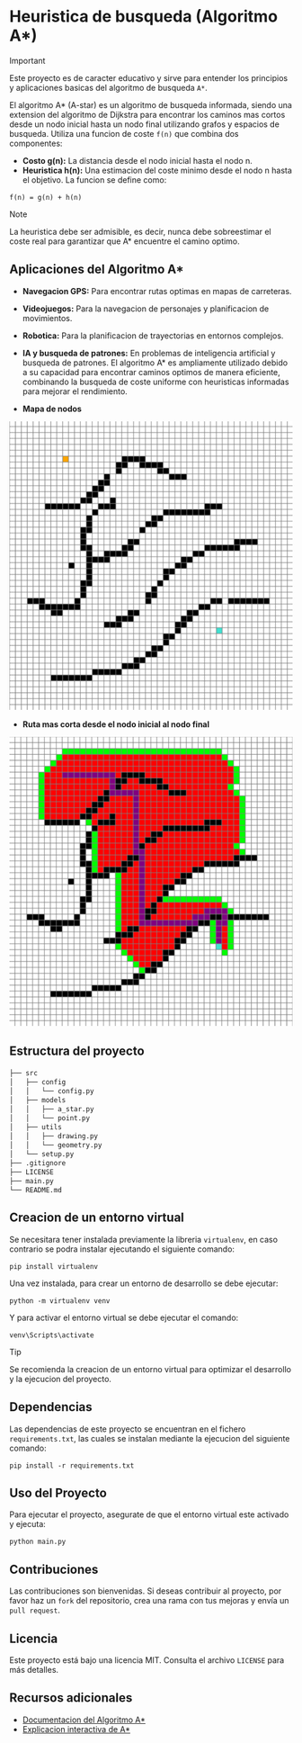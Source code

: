 # Heuristica de busqueda (Algoritmo A*)
> [!IMPORTANT]
> Este proyecto es de caracter educativo y sirve para entender los principios y aplicaciones basicas del algoritmo de busqueda `A*`.

El algoritmo A* (A-star) es un algoritmo de busqueda informada, siendo una extension del algoritmo de Dijkstra para encontrar los caminos mas cortos desde un nodo inicial hasta un nodo final utilizando grafos y espacios de busqueda. Utiliza una funcion de coste `f(n)` que combina dos componentes:
- __Costo g(n):__ La distancia desde el nodo inicial hasta el nodo n.
- __Heuristica h(n):__ Una estimacion del coste minimo desde el nodo n hasta el objetivo.
La funcion se define como:
```
f(n) = g(n) + h(n)
```
> [!NOTE]
> La heuristica debe ser admisible, es decir, nunca debe sobreestimar el coste real para garantizar que A* encuentre el camino optimo.

## Aplicaciones del Algoritmo A*
- __Navegacion GPS:__ Para encontrar rutas optimas en mapas de carreteras.
- __Videojuegos:__ Para la navegacion de personajes y planificacion de movimientos.
- __Robotica:__ Para la planificacion de trayectorias en entornos complejos.
- __IA y busqueda de patrones:__ En problemas de inteligencia artificial y busqueda de patrones.
El algoritmo A* es ampliamente utilizado debido a su capacidad para encontrar caminos optimos de manera eficiente, combinando la busqueda de coste uniforme con heuristicas informadas para mejorar el rendimiento.

- __Mapa de nodos__

![img](images/mapa.png)

- __Ruta mas corta desde el nodo inicial al nodo final__

![img](images/ruta.png)

## Estructura del proyecto
```
├── src
│   ├── config
│   │   └── config.py
│   ├── models
│   │   ├── a_star.py
│   │   └── point.py
│   ├── utils
│   │   ├── drawing.py
│   │   └── geometry.py
│   └── setup.py
├── .gitignore
├── LICENSE
├── main.py
└── README.md
```

## Creacion de un entorno virtual
Se necesitara tener instalada previamente la libreria `virtualenv`, en caso contrario se podra instalar ejecutando el siguiente comando:
```
pip install virtualenv
```
Una vez instalada, para crear un entorno de desarrollo se debe ejecutar:
```
python -m virtualenv venv
```
Y para activar el entorno virtual se debe ejecutar el comando:
```
venv\Scripts\activate
```
> [!TIP]
> Se recomienda la creacion de un entorno virtual para optimizar el desarrollo y la ejecucion del proyecto.

## Dependencias
Las dependencias de este proyecto se encuentran en el fichero `requirements.txt`, las cuales se instalan mediante la ejecucion del siguiente comando:
```
pip install -r requirements.txt
```

## Uso del Proyecto
Para ejecutar el proyecto, asegurate de que el entorno virtual este activado y ejecuta:
```
python main.py
```

## Contribuciones
Las contribuciones son bienvenidas. Si deseas contribuir al proyecto, por favor haz un `fork` del repositorio, crea una rama con tus mejoras y envía un `pull request`.

## Licencia
Este proyecto está bajo una licencia MIT. Consulta el archivo `LICENSE` para más detalles.

## Recursos adicionales
* [Documentacion del Algoritmo A*](https://es.wikipedia.org/wiki/Algoritmo_de_b%C3%BAsqueda_A*)
* [Explicacion interactiva de A*](https://www.lanshor.com/pathfinding-a-estrella/)